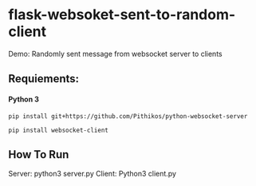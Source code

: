 # flask-websoket-sent-to-random-client
Demo: Randomly sent message from websocket server to clients

## Requiements:

#### Python 3

```
pip install git+https://github.com/Pithikos/python-websocket-server

pip install websocket-client
```

## How To Run

Server: python3 server.py
Client: Python3 client.py